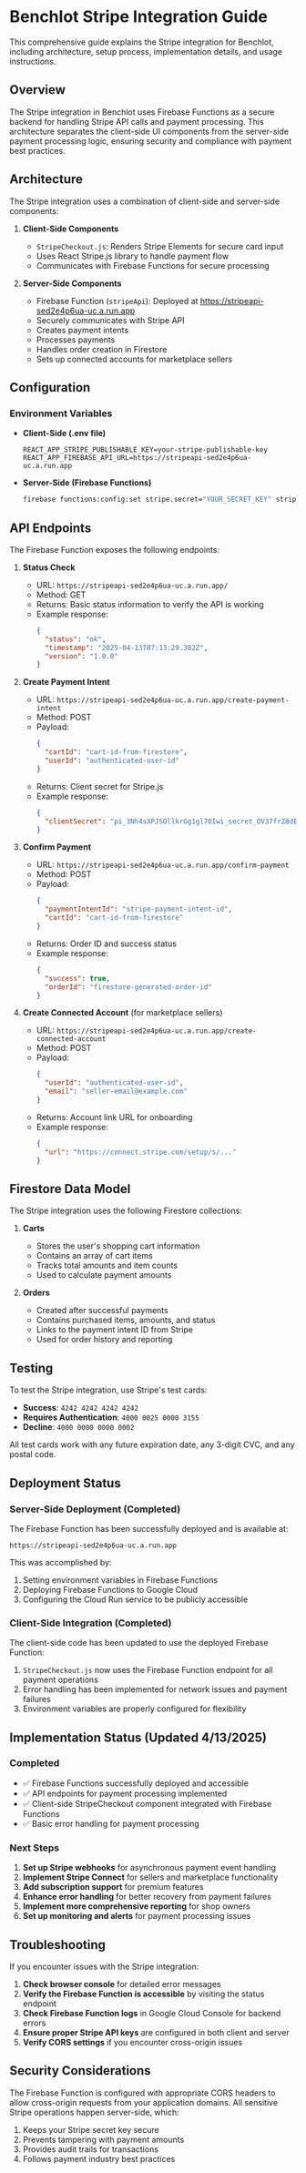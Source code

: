 # Benchlot Stripe Integration Guide

This comprehensive guide explains the Stripe integration for Benchlot, including architecture, setup process, implementation details, and usage instructions.

## Overview

The Stripe integration in Benchlot uses Firebase Functions as a secure backend for handling Stripe API calls and payment processing. This architecture separates the client-side UI components from the server-side payment processing logic, ensuring security and compliance with payment best practices.

## Architecture

The Stripe integration uses a combination of client-side and server-side components:

1. **Client-Side Components**
   - `StripeCheckout.js`: Renders Stripe Elements for secure card input
   - Uses React Stripe.js library to handle payment flow
   - Communicates with Firebase Functions for secure processing

2. **Server-Side Components**
   - Firebase Function (`stripeApi`): Deployed at https://stripeapi-sed2e4p6ua-uc.a.run.app
   - Securely communicates with Stripe API
   - Creates payment intents
   - Processes payments
   - Handles order creation in Firestore
   - Sets up connected accounts for marketplace sellers

## Configuration

### Environment Variables

- **Client-Side (.env file)**
  ```
  REACT_APP_STRIPE_PUBLISHABLE_KEY=your-stripe-publishable-key
  REACT_APP_FIREBASE_API_URL=https://stripeapi-sed2e4p6ua-uc.a.run.app
  ```

- **Server-Side (Firebase Functions)**
  ```bash
  firebase functions:config:set stripe.secret="YOUR_SECRET_KEY" stripe.webhook_secret="YOUR_WEBHOOK_SECRET" app.url="YOUR_APP_URL"
  ```

## API Endpoints

The Firebase Function exposes the following endpoints:

1. **Status Check**
   - URL: `https://stripeapi-sed2e4p6ua-uc.a.run.app/`
   - Method: GET
   - Returns: Basic status information to verify the API is working
   - Example response:
     ```json
     {
       "status": "ok",
       "timestamp": "2025-04-13T07:13:29.382Z",
       "version": "1.0.0"
     }
     ```

2. **Create Payment Intent**
   - URL: `https://stripeapi-sed2e4p6ua-uc.a.run.app/create-payment-intent`
   - Method: POST
   - Payload: 
     ```json
     {
       "cartId": "cart-id-from-firestore",
       "userId": "authenticated-user-id"
     }
     ```
   - Returns: Client secret for Stripe.js
   - Example response:
     ```json
     {
       "clientSecret": "pi_3Nh4sXPJSOllkrGg1gl70Iwi_secret_OV37frZ8dEPKCAmCGxNjwkdAk"
     }
     ```

3. **Confirm Payment**
   - URL: `https://stripeapi-sed2e4p6ua-uc.a.run.app/confirm-payment`
   - Method: POST
   - Payload:
     ```json
     {
       "paymentIntentId": "stripe-payment-intent-id",
       "cartId": "cart-id-from-firestore"
     }
     ```
   - Returns: Order ID and success status
   - Example response:
     ```json
     {
       "success": true,
       "orderId": "firestore-generated-order-id"
     }
     ```

4. **Create Connected Account** (for marketplace sellers)
   - URL: `https://stripeapi-sed2e4p6ua-uc.a.run.app/create-connected-account`
   - Method: POST
   - Payload:
     ```json
     {
       "userId": "authenticated-user-id",
       "email": "seller-email@example.com"
     }
     ```
   - Returns: Account link URL for onboarding
   - Example response:
     ```json
     {
       "url": "https://connect.stripe.com/setup/s/..."
     }
     ```

## Firestore Data Model

The Stripe integration uses the following Firestore collections:

1. **Carts**
   - Stores the user's shopping cart information
   - Contains an array of cart items
   - Tracks total amounts and item counts
   - Used to calculate payment amounts

2. **Orders**
   - Created after successful payments
   - Contains purchased items, amounts, and status
   - Links to the payment intent ID from Stripe
   - Used for order history and reporting

## Testing

To test the Stripe integration, use Stripe's test cards:

- **Success**: `4242 4242 4242 4242`
- **Requires Authentication**: `4000 0025 0000 3155`
- **Decline**: `4000 0000 0000 0002`

All test cards work with any future expiration date, any 3-digit CVC, and any postal code.

## Deployment Status

### Server-Side Deployment (Completed)

The Firebase Function has been successfully deployed and is available at:
```
https://stripeapi-sed2e4p6ua-uc.a.run.app
```

This was accomplished by:

1. Setting environment variables in Firebase Functions
2. Deploying Firebase Functions to Google Cloud
3. Configuring the Cloud Run service to be publicly accessible

### Client-Side Integration (Completed)

The client-side code has been updated to use the deployed Firebase Function:

1. `StripeCheckout.js` now uses the Firebase Function endpoint for all payment operations
2. Error handling has been implemented for network issues and payment failures
3. Environment variables are properly configured for flexibility

## Implementation Status (Updated 4/13/2025)

### Completed
- ✅ Firebase Functions successfully deployed and accessible
- ✅ API endpoints for payment processing implemented
- ✅ Client-side StripeCheckout component integrated with Firebase Functions
- ✅ Basic error handling for payment processing

### Next Steps
1. **Set up Stripe webhooks** for asynchronous payment event handling
2. **Implement Stripe Connect** for sellers and marketplace functionality
3. **Add subscription support** for premium features
4. **Enhance error handling** for better recovery from payment failures
5. **Implement more comprehensive reporting** for shop owners
6. **Set up monitoring and alerts** for payment processing issues

## Troubleshooting

If you encounter issues with the Stripe integration:

1. **Check browser console** for detailed error messages
2. **Verify the Firebase Function is accessible** by visiting the status endpoint
3. **Check Firebase Function logs** in Google Cloud Console for backend errors
4. **Ensure proper Stripe API keys** are configured in both client and server
5. **Verify CORS settings** if you encounter cross-origin issues

## Security Considerations

The Firebase Function is configured with appropriate CORS headers to allow cross-origin requests from your application domains. All sensitive Stripe operations happen server-side, which:

1. Keeps your Stripe secret key secure
2. Prevents tampering with payment amounts
3. Provides audit trails for transactions
4. Follows payment industry best practices